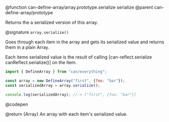 @function can-define-array/array.prototype.serialize serialize
@parent can-define-array/prototype

Returns the a serialized version of this array.

@signature `array.serialize()`

  Goes through each item in the array and gets its serialized value and returns them in a plain Array.

  Each items serialized value is the result of calling [can-reflect.serialize canReflect.serialize()] on the item.

  ```js
  import { DefineArray } from "can/everything";

  const array = new DefineArray("first", {foo: "bar"});
  const serializedArray = array.serialize();

  console.log(serializedArray); //-> ["first", {foo: "bar"}]
  ```
  @codepen

  @return {Array} An array with each item's serialized value.
